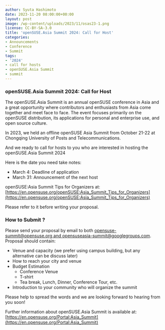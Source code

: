 ```yaml
---
author: Syuta Hashimoto
date: 2023-11-20 08:00:00+00:00
layout: post
image: /wp-content/uploads/2023/11/osas23-1.png
license: CC-BY-SA-3.0
title: 'openSUSE.Asia Summit 2024: Call for Host'
categories:
- Announcements
- Conference
- Summit
tags:
- '2024'
- call for hosts
- openSUSE.Asia Summit
- summit
---
```


### **openSUSE.Asia Summit 2024: Call for Host**
The openSUSE.Asia Summit is an annual openSUSE conference in Asia and a great opportunity where contributors and enthusiasts from Asia come together and meet face to face. The event focuses primarily on the openSUSE distribution, its applications for personal and enterprise use, and open source culture.

In 2023, we held an offline openSUSE Asia Summit from October 21-22 at Chongqing University of Posts and Telecommunications.

And we ready to call for hosts to you who are interested in hosting the openSUSE.Asia Summit 2024

Here is the date you need take notes:
  * March 4: Deadline of application
  * March 31: Announcement of the next host

openSUSE:Asia Summit Tips for Organizers at:
[https://en.opensuse.org/openSUSE:Asia_Summit_Tips_for_Organizers](https://en.opensuse.org/openSUSE:Asia_Summit_Tips_for_Organizers)

Please refer to it before writing your proposal.

### **How to Submit ?**

Please send your proposal by email to both [opensuse-summit@opensuse.org and opensuseasia-summit@googlegroups.com](mailto:opensuse-summit@opensuse.org,opensuseasia-summit@googlegroups.com). Proposal should contain:
  * Venue and capacity (we prefer using campus building, but any alternative can be discuss later)
  * How to reach your city and venue
  * Budget Estimation
    * Conference Venue
    * T-shirt
    * Tea break, Lunch, Dinner, Conference Tour, etc.
  * Introduction to your community who will organize the summit

Please help to spread the words and we are looking forward to hearing from you soon!

Further information about openSUSE.Asia Summit is available at:
[https://en.opensuse.org/Portal:Asia_Summit](https://en.opensuse.org/Portal:Asia_Summit)
